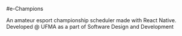 #e-Champions

An amateur esport championship scheduler made with React Native. Developed @ UFMA as a part of Software Design and Development

